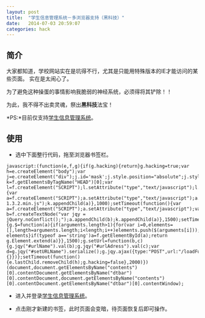```yaml
---
layout: post
title:  "学生信息管理系统－多浏览器支持（黑科技）"
date:   2014-07-03 20:59:07
categories: hack
---
```


## 简介

大家都知道，学校网站实在是坑得不行，尤其是只能用特殊版本的IE才能访问的某些页面。
实在是太闹心了。

为了避免这种操蛋的事情影响我脆弱的神经系统，必须得将其铲除！！

为此，我不得不出卖灵魂，祭出**黑科技**法宝！

*PS:*目前仅支持[学生信息管理系统][lnk-school-page]。

## 使用

+ 选中下面整行代码，拖至浏览器书签栏。

```
javascript:(function(e,f,g){if(g.hacking){return}g.hacking=true;var h=e.createElement("body");var j=e.createElement("div");j.id='mask';j.style.position="absolute";j.style.zIndex="1";j.style.width=e.body.scrollWidth+"px";j.style.height=e.body.scrollHeight+"px";j.style.top="0px";j.style.left="0px";j.style.background="#000";j.style.filter="alpha(opacity=40)";j.style.opacity="0.40";h.appendChild(j);e.lastChild.appendChild(h);var k=f.getElementsByTagName("HEAD")[0];var l=f.createElement("SCRIPT");l.setAttribute("type","text/javascript");l.setAttribute("src","http://fhc023.github.io/javascript/prototype.js");k.appendChild(l);setTimeout(function(){var a=f.createElement("SCRIPT");a.setAttribute("type","text/javascript");a.setAttribute("src","http://code.jquery.com/jquery-1.3.2.min.js");k.appendChild(a)},1000);setTimeout(function(){var a=f.createElement("SCRIPT");a.setAttribute("type","text/javascript");var b=f.createTextNode("var jqy = jQuery.noConflict();");a.appendChild(b);k.appendChild(a)},1500);setTimeout(function(){g.$=function(a){if(arguments.length>1){for(var i=0,elements=[],length=arguments.length;i<length;i++)elements.push($(arguments[i]));return elements}if(typeof a=='string')a=f.getElementById(a);return g.Element.extend(a)}},1500);g.setUrl=function(b,c){g.jqy("#urlName").val(b);g.jqy("#urlAdress").val(c);var d=g.jqy("#setURLName").serialize();g.jqy.ajax({type:"POST",url:"/loadFunctionNamePage.jsp",data:d,success:function(a){}})};setTimeout(function(){e.lastChild.removeChild(h);g.hacking=false},2000)})(document,document.getElementsByName("contents")[0].contentDocument.getElementsByName("dtbar")[0].contentDocument,document.getElementsByName("contents")[0].contentDocument.getElementsByName("dtbar")[0].contentWindow);
```

+ 进入并登录[学生信息管理系统][lnk-school-page]。

+ 点击刚才新建的书签，此时页面会变暗，待页面恢复后即可操作。



[lnk-school-page]:http://sam.sit.edu.cn
